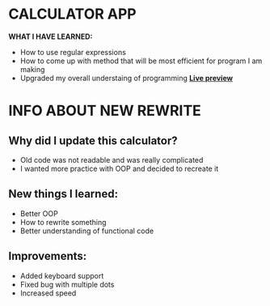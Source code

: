 # CALCULATOR APP
**WHAT I HAVE LEARNED:**
- How to use regular expressions
- How to come up with method that will be most efficient for program I am making
- Upgraded my overall understaing of programming
**[Live preview](https://amer-tech.github.io/calculator/)**


# INFO ABOUT NEW REWRITE

## Why did I update this calculator?
- Old code was not readable and was really complicated
- I wanted more practice with OOP and decided to recreate it

## New things I learned:
- Better OOP 
- How to rewrite something
- Better understanding of functional code

## Improvements:
- Added keyboard support
- Fixed bug with multiple dots
- Increased speed
